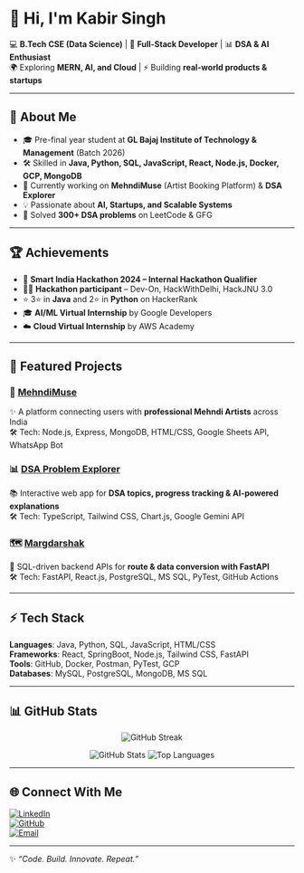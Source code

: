 # 👋 Hi, I'm Kabir Singh  

💻 **B.Tech CSE (Data Science)** | 🚀 **Full-Stack Developer** | 📊 **DSA & AI Enthusiast**  
🌍 Exploring **MERN, AI, and Cloud** | ⚡ Building **real-world products & startups**  

---

## 🚀 About Me
- 🎓 Pre-final year student at **GL Bajaj Institute of Technology & Management** (Batch 2026)  
- 🛠 Skilled in **Java, Python, SQL, JavaScript, React, Node.js, Docker, GCP, MongoDB**  
- 🌱 Currently working on **MehndiMuse** (Artist Booking Platform) & **DSA Explorer**  
- 💡 Passionate about **AI, Startups, and Scalable Systems**  
- 🎯 Solved **300+ DSA problems** on LeetCode & GFG  

---

## 🏆 Achievements
- 🏅 **Smart India Hackathon 2024 – Internal Hackathon Qualifier**  
- 👨‍💻 **Hackathon participant** – Dev-On, HackWithDelhi, HackJNU 3.0  
- ⭐ 3⭐ in **Java** and 2⭐ in **Python** on HackerRank  
- 🎓 **AI/ML Virtual Internship** by Google Developers  
- ☁️ **Cloud Virtual Internship** by AWS Academy  

---

## 📂 Featured Projects
### 🎨 [MehndiMuse](https://github.com/KabirSingh-1/MehndiMuse)  
✨ A platform connecting users with **professional Mehndi Artists** across India  
🛠 Tech: Node.js, Express, MongoDB, HTML/CSS, Google Sheets API, WhatsApp Bot  

### 📊 [DSA Problem Explorer](https://github.com/KabirSingh-1/DSA-Explorer)  
📚 Interactive web app for **DSA topics, progress tracking & AI-powered explanations**  
🛠 Tech: TypeScript, Tailwind CSS, Chart.js, Google Gemini API  

### 🗺️ [Margdarshak](https://github.com/KabirSingh-1/Margdarshak)  
🔄 SQL-driven backend APIs for **route & data conversion with FastAPI**  
🛠 Tech: FastAPI, React.js, PostgreSQL, MS SQL, PyTest, GitHub Actions  

---

## ⚡ Tech Stack
**Languages**: Java, Python, SQL, JavaScript, HTML/CSS  
**Frameworks**: React, SpringBoot, Node.js, Tailwind CSS, FastAPI  
**Tools**: GitHub, Docker, Postman, PyTest, GCP  
**Databases**: MySQL, PostgreSQL, MongoDB, MS SQL  

---

## 📊 GitHub Stats
<p align="center">
  <img src="https://github-readme-streak-stats.herokuapp.com/?user=KabirSingh-1&theme=radical" alt="GitHub Streak"/>
</p>
<p align="center">
  <img src="https://github-readme-stats.vercel.app/api?username=KabirSingh-1&show_icons=true&theme=radical" alt="GitHub Stats"/>
  <img src="https://github-readme-stats.vercel.app/api/top-langs/?username=KabirSingh-1&layout=compact&theme=radical" alt="Top Languages"/>
</p>

---

## 🌐 Connect With Me
[![LinkedIn](https://img.shields.io/badge/LinkedIn-Kabir_Singh-blue?style=flat&logo=linkedin)](https://www.linkedin.com/in/kabir-singh-9193k/)  
[![GitHub](https://img.shields.io/badge/GitHub-KabirSingh--1-black?style=flat&logo=github)](https://github.com/KabirSingh-1)  
[![Email](https://img.shields.io/badge/Email-singhkabir44778%40gmail.com-red?style=flat&logo=gmail)](mailto:singhkabir44778@gmail.com)  

---

✨ _“Code. Build. Innovate. Repeat.”_
